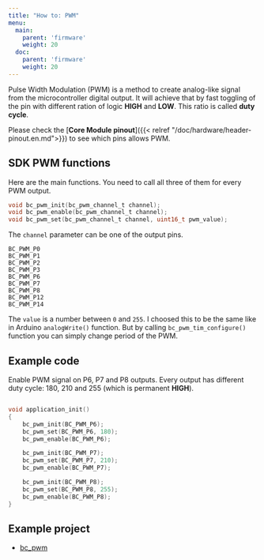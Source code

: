 ```yaml
---
title: "How to: PWM"
menu:
  main:
    parent: 'firmware'
    weight: 20
  doc:
    parent: 'firmware'
    weight: 20
---
```


Pulse Width Modulation (PWM) is a method to create analog-like signal from the microcontroller digital output. It will achieve that by fast toggling of the pin with different ration of logic **HIGH** and **LOW**. This ratio is called **duty cycle**.

Please check the [**Core Module pinout**]({{< relref "/doc/hardware/header-pinout.en.md">}}) to see which pins allows PWM.

## SDK PWM functions

Here are the main functions. You need to call all three of them for every PWM output.

```c
void bc_pwm_init(bc_pwm_channel_t channel);
void bc_pwm_enable(bc_pwm_channel_t channel);
void bc_pwm_set(bc_pwm_channel_t channel, uint16_t pwm_value);
```

The `channel` parameter can be one of the output pins.


    BC_PWM_P0
    BC_PWM_P1
    BC_PWM_P2
    BC_PWM_P3
    BC_PWM_P6
    BC_PWM_P7
    BC_PWM_P8
    BC_PWM_P12
    BC_PWM_P14


The `value` is a number between `0` and `255`. I choosed this to be the same like in Arduino `analogWrite()` function. But by calling `bc_pwm_tim_configure()` function you can simply change period of the PWM.

## Example code

Enable PWM signal on P6, P7 and P8 outputs. Every output has different duty cycle: 180, 210 and 255 (which is permanent **HIGH**).

```c

void application_init()
{
    bc_pwm_init(BC_PWM_P6);
    bc_pwm_set(BC_PWM_P6, 180);
    bc_pwm_enable(BC_PWM_P6);

    bc_pwm_init(BC_PWM_P7);
    bc_pwm_set(BC_PWM_P7, 210);
    bc_pwm_enable(BC_PWM_P7);

    bc_pwm_init(BC_PWM_P8);
    bc_pwm_set(BC_PWM_P8, 255);
    bc_pwm_enable(BC_PWM_P8);
}

```

## Example project

- [bc_pwm](https://github.com/hubmartin/bcf-pwm-servo/blob/master/app/application.c)
